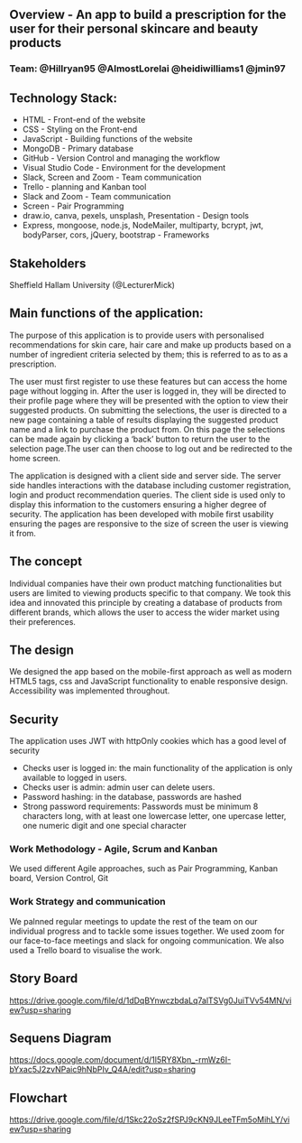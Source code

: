 ## Overview - An app to build a prescription for the user for their personal skincare and beauty products

### Team: @Hillryan95 @AlmostLorelai @heidiwilliams1 @jmin97


## Technology Stack:
 - HTML - Front-end of the website
 - CSS - Styling on the Front-end
 - JavaScript - Building functions of the website
 - MongoDB - Primary database
 - GitHub - Version Control and managing the workflow
 - Visual Studio Code - Environment for the development
 - Slack, Screen and Zoom - Team communication
 - Trello - planning and Kanban tool
 - Slack and Zoom - Team communication
 - Screen - Pair Programming
 - draw.io, canva, pexels, unsplash, Presentation - Design tools
 - Express, mongoose, node.js, NodeMailer, multiparty, bcrypt, jwt, bodyParser, cors, jQuery, bootstrap - Frameworks

## Stakeholders
Sheffield Hallam University (@LecturerMick)

## Main functions of the application:
The purpose of this application is to provide users with personalised recommendations for skin care, hair care and make up products based on a number of ingredient criteria selected by them; this is referred to as to as a prescription.

The user must first register to use these features but can access the home page without logging in. After the user is logged in, they will be directed to their profile page where they will be presented with the option to view their suggested products. On submitting the selections, the user is directed to a new page containing a table of results displaying the suggested product name and a link to purchase the product from. On this page the selections can be made again by clicking a ‘back’ button to return the user to the selection page.The user can then choose to log out and be redirected to the home screen.

The application is designed with a client side and server side. The server side handles interactions with the database including customer registration, login and product recommendation queries. The client side is used only to display this information to the customers ensuring a higher degree of security.
The application has been developed with mobile first usability ensuring the pages are responsive to the size of screen the user is viewing it from. 

## The concept
Individual companies have their own product matching functionalities but users are limited to viewing products specific to that company. We took this idea and innovated this principle by creating a database of products from different brands, which allows the user to access the wider market using their preferences.

## The design
We designed the app based on the mobile-first approach as well as modern HTML5 tags, css and JavaScript functionality to enable responsive design. Accessibility was implemented throughout.

## Security
The application uses JWT with httpOnly cookies which has a good level of security
- Checks user is logged in: the main functionality of the application is only available to logged in users.
- Checks user is admin: admin user can delete users.
- Password hashing: in the database, passwords are hashed
- Strong password requirements: Passwords must be minimum 8 characters long, with at least one lowercase letter, one upercase letter, one numeric digit and one special character

### Work Methodology - Agile, Scrum and Kanban
We used different Agile approaches, such as Pair Programming, Kanban board, Version Control, Git

### Work Strategy and communication
We palnned regular meetings to update the rest of the team on our individual progress and to tackle some issues together. We used zoom for our face-to-face meetings and slack for ongoing communication. We also used a Trello board to visualise the work.

## Story Board
https://drive.google.com/file/d/1dDqBYnwczbdaLq7alTSVg0JuiTVv54MN/view?usp=sharing

## Sequens Diagram

https://docs.google.com/document/d/1l5RY8Xbn_-rmWz6I-bYxac5J2zvNPaic9hNbPIv_Q4A/edit?usp=sharing

## Flowchart

https://drive.google.com/file/d/1Skc22oSz2fSPJ9cKN9JLeeTFm5oMihLY/view?usp=sharing


